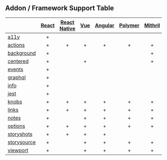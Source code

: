 ## Addon / Framework Support Table

| |[React](app/react)|[React Native](app/react-native)|[Vue](app/vue)|[Angular](app/angular)| [Polymer](app/polymer)| [Mithril](app/mithril)| [HTML](app/html)|
| ----------- |:-------:|:-------:|:-------:|:-------:|:-------:|:-------:|:-------:|
|[a11y](addons/a11y)              |+| | | | | | |
|[actions](addons/actions)        |+|+|+|+|+|+|+|
|[background](addons/background)  |+| | | | |+| |
|[centered](addons/centered)      |+| |+| | |+|+|
|[events](addons/events)          |+| | | | | | |
|[graphql](addons/graphql)        |+| | | | | | |
|[info](addons/info)              |+| | | | | | |
|[jest](addons/jest)              |+| | | | | | |
|[knobs](addons/knobs)            |+|+|+|+|+|+|+|
|[links](addons/links)            |+|+|+|+|+|+|+|
|[notes](addons/notes)            |+| |+|+|+|+|+|
|[options](addons/options)        |+|+|+|+|+|+|+|
|[storyshots](addons/storyshots)  |+|+|+|+| | |+|
|[storysource](addons/storysource)|+| |+|+|+|+|+|
|[viewport](addons/viewport)      |+| |+|+|+|+|+|
